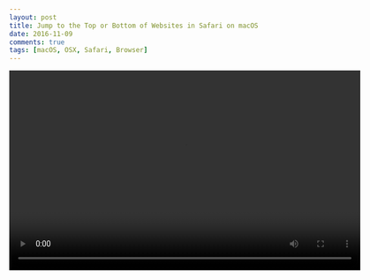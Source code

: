 ```yaml
---
layout: post
title: Jump to the Top or Bottom of Websites in Safari on macOS
date: 2016-11-09
comments: true
tags: [macOS, OSX, Safari, Browser]
---  
```

<video width="636" height="362" controls src="/img/assets-jump-to-top-bottom-safari.mov"></video> 

